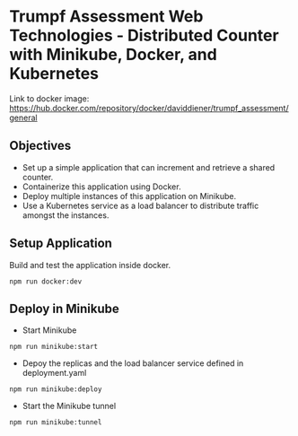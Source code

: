 # Trumpf Assessment Web Technologies - Distributed Counter with Minikube, Docker, and Kubernetes

Link to docker image: https://hub.docker.com/repository/docker/daviddiener/trumpf_assessment/general

## Objectives
-  Set up a simple application that can increment and retrieve a shared counter.
- Containerize this application using Docker.
- Deploy multiple instances of this application on Minikube.
- Use a Kubernetes service as a load balancer to distribute traffic amongst the instances.

## Setup Application

Build and test the application inside docker.

```
npm run docker:dev
```

## Deploy in Minikube
- Start Minikube
```
npm run minikube:start 
```
- Depoy the replicas and the load balancer service defined in deployment.yaml
```
npm run minikube:deploy 
```
- Start the Minikube tunnel
```
npm run minikube:tunnel
```